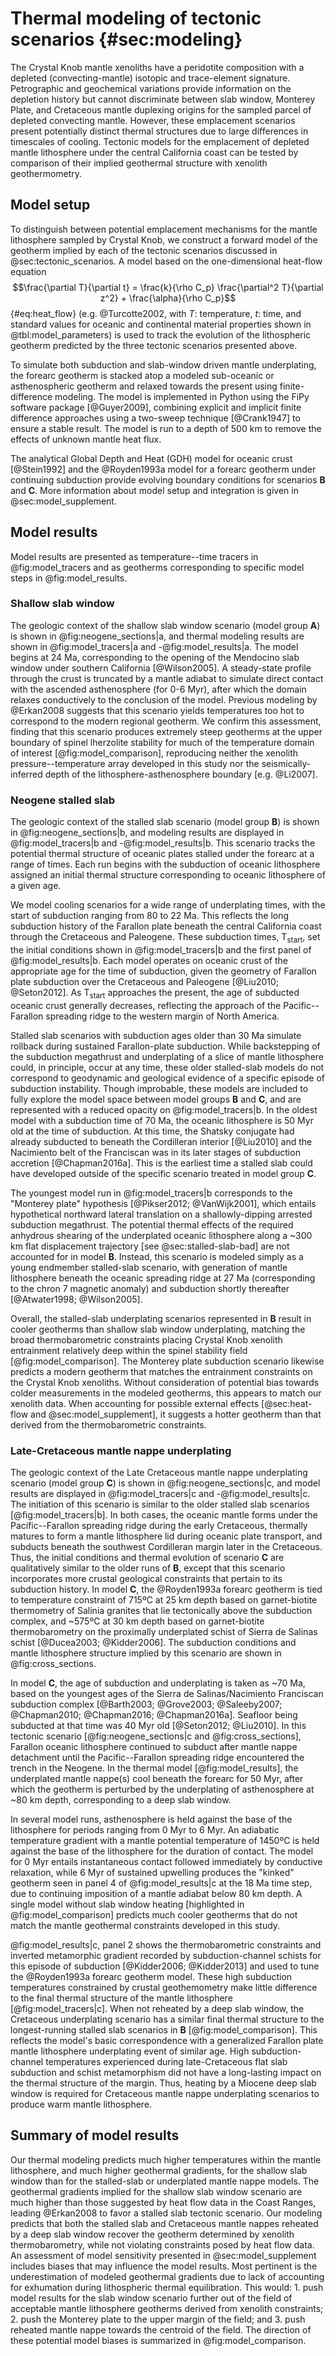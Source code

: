 # Thermal modeling of tectonic scenarios {#sec:modeling}

The Crystal Knob mantle xenoliths have a peridotite composition with a depleted
(convecting-mantle) isotopic and trace-element signature.  Petrographic and
geochemical variations provide information on the depletion history but cannot
discriminate between slab window, Monterey Plate, and Cretaceous mantle
duplexing origins for the sampled parcel of depleted convecting mantle.
However, these emplacement scenarios present potentially distinct thermal
structures due to large differences in timescales of cooling. Tectonic models
for the emplacement of depleted mantle lithosphere under the central California
coast can be tested by comparison of their implied geothermal structure with
xenolith geothermometry.

## Model setup

To distinguish between potential emplacement mechanisms for the mantle
lithosphere sampled by Crystal Knob, we construct a forward model of the geotherm
implied by each of the tectonic scenarios discussed in @sec:tectonic_scenarios.
A model based on the one-dimensional heat-flow equation
$$\frac{\partial T}{\partial t} = \frac{k}{\rho C_p} \frac{\partial^2 T}{\partial z^2} + \frac{\alpha}{\rho C_p}$$ {#eq:heat_flow}
(e.g. @Turcotte2002, with $T$: temperature, $t$: time, and standard values for oceanic and continental
material properties shown in @tbl:model_parameters) is used to track the
evolution of the lithospheric geotherm predicted by the three tectonic
scenarios presented above.

<!--[[[tbl:model_parameters]]]-->

To simulate both subduction and slab-window driven mantle underplating,
the forearc geotherm is stacked atop a modeled sub-oceanic or asthenospheric
geotherm and relaxed towards the present using finite-difference modeling. The
model is implemented in Python using the FiPy software package [@Guyer2009],
combining explicit and implicit finite difference approaches using a two-sweep
technique [@Crank1947] to ensure a stable result.  The model is run to a depth
of 500 km to remove the effects of unknown mantle heat flux.

The analytical Global Depth and Heat (GDH) model for oceanic crust [@Stein1992]
and the @Royden1993a model for a forearc geotherm under continuing subduction
provide evolving boundary conditions for scenarios **B** and **C**. More
information about model setup and integration is given in
@sec:model_supplement.

## Model results

Model results are presented as temperature--time tracers in @fig:model_tracers
and as geotherms corresponding to specific model steps in @fig:model_results.

<!--[[[fig:model_tracers]]]-->

<!--[[[fig:model_results]]]-->

### Shallow slab window

The geologic context of the shallow slab window scenario (model group **A**) is
shown in @fig:neogene_sections|a, and thermal modeling results are shown in
@fig:model_tracers|a and -@fig:model_results|a. The model begins at 24 Ma,
corresponding to the opening of the Mendocino slab window under southern
California [@Wilson2005]. A steady-state profile through the crust is truncated
by a mantle adiabat to simulate direct contact with the ascended asthenosphere
(for 0-6 Myr), after which the domain relaxes conductively to the conclusion of
the model. Previous modeling by @Erkan2008 suggests that this scenario yields
temperatures too hot to correspond to the modern regional geotherm. We confirm
this assessment, finding that this scenario produces extremely steep geotherms
at the upper boundary of spinel lherzolite stability for much of the
temperature domain of interest [@fig:model_comparison], reproducing neither the
xenolith pressure--temperature array developed in this study nor the
seismically-inferred depth of the lithosphere-asthenosphere boundary [e.g.
@Li2007].

### Neogene stalled slab

The geologic context of the stalled slab scenario (model group **B**) is shown
in @fig:neogene_sections|b, and modeling results are displayed in
@fig:model_tracers|b and -@fig:model_results|b. This scenario tracks the
potential thermal structure of oceanic plates stalled under the forearc at
a range of times. Each run begins with the subduction of oceanic lithosphere
assigned an initial thermal structure corresponding to oceanic lithosphere of
a given age.

We model cooling scenarios for a wide range of underplating times, with the
start of subduction ranging from 80 to 22 Ma. This reflects the long subduction
history of the Farallon plate beneath the central California coast through the
Cretaceous and Paleogene. These subduction times, T$_\textrm{start}$,  set the
initial conditions shown in @fig:model_tracers|b and the first panel of
@fig:model_results|b. Each model operates on oceanic crust of the appropriate
age for the time of subduction, given the geometry of Farallon plate subduction
over the Cretaceous and Paleogene [@Liu2010; @Seton2012]. As
T$_\textrm{start}$ approaches the present, the age of subducted oceanic crust
generally decreases, reflecting the approach of the Pacific--Farallon spreading
ridge to the western margin of North America.

Stalled slab scenarios with subduction ages older than 30 Ma simulate
rollback during sustained Farallon-plate subduction.
While backstepping of the subduction megathrust and underplating of a slice of
mantle lithosphere could, in principle, occur at any time, these older
stalled-slab models do not correspond to geodynamic and geological evidence of
a specific episode of subduction instability. Though improbable, these models
are included to fully explore the model space between model groups **B** and
**C**, and are represented with a reduced opacity on @fig:model_tracers|b. In
the oldest model with a subduction time of 70 Ma, the oceanic lithosphere is 50
Myr old at the time of subduction. At this time, the Shatsky conjugate had
already subducted to beneath the Cordilleran interior [@Liu2010] and the
Nacimiento belt of the Franciscan was in its later stages of subduction
accretion [@Chapman2016a]. This is the earliest time a stalled slab could have
developed outside of the specific scenario treated in model group **C**.

The youngest model run in @fig:model_tracers|b corresponds to the "Monterey plate"
hypothesis [@Pikser2012; @VanWijk2001], which entails
hypothetical northward lateral translation on a shallowly-dipping
arrested subduction megathrust.
The potential thermal effects of the required anhydrous shearing of the
underplated oceanic lithosphere along a ~300 km flat displacement trajectory
[see @sec:stalled-slab-bad] are not accounted for in model **B**. Instead, this
scenario is modeled simply as a young endmember stalled-slab scenario, with
generation of mantle lithosphere beneath the oceanic spreading ridge at 27 Ma
(corresponding to the chron 7 magnetic anomaly) and subduction shortly
thereafter [@Atwater1998; @Wilson2005].

Overall, the stalled-slab underplating scenarios represented in **B** result
in cooler geotherms than shallow slab window
underplating, matching the broad thermobarometric constraints placing
Crystal Knob xenolith entrainment relatively deep within the spinel stability
field [@fig:model_comparison]. The Monterey plate subduction
scenario likewise predicts a modern geotherm that matches the entrainment
constraints on the Crystal Knob xenoliths. Without consideration of
potential bias towards colder measurements in the modeled geotherms,
this appears to match our xenolith data. When accounting for
possible external effects [@sec:heat-flow and @sec:model_supplement],
it suggests a hotter geotherm than that derived
from the thermobarometric constraints.

### Late-Cretaceous mantle nappe underplating

The geologic context of the Late Cretaceous mantle nappe underplating scenario
(model group **C**) is shown in @fig:neogene_sections|c, and model results are
displayed in @fig:model_tracers|c and -@fig:model_results|c. The initiation of
this scenario is similar to the older stalled slab scenarios
[@fig:model_tracers|b]. In both cases, the oceanic mantle forms under the
Pacific--Farallon spreading ridge during the early Cretaceous, thermally
matures to form a mantle lithosphere lid during oceanic plate transport, and
subducts beneath the southwest Cordilleran margin later in the Cretaceous.
Thus, the initial conditions and thermal evolution of scenario **C** are
qualitatively similar to the older runs of **B**, except that this scenario
incorporates more crustal geological constraints that pertain to its subduction
history. In model **C**, the @Royden1993a forearc geotherm is tied to
temperature constraint of 715ºC at
25 km depth based on garnet-biotite thermometry of Salinia granites that lie
tectonically above the subduction complex, and ~575ºC at 30 km depth based on
garnet-biotite thermobarometry on the proximally underplated schist of Sierra
de Salinas schist [@Ducea2003; @Kidder2006]. The subduction conditions and
mantle lithosphere structure implied by this scenario are shown in
@fig:cross_sections.

In model **C**, the age of
subduction and underplating is taken as ~70 Ma, based on the youngest
ages of the Sierra de Salinas/Nacimiento Franciscan subduction complex
[@Barth2003; @Grove2003; @Saleeby2007; @Chapman2010; @Chapman2016; @Chapman2016a].
Seafloor being subducted at that time was 40 Myr old [@Seton2012; @Liu2010].
In this tectonic scenario [@fig:neogene_sections|c and @fig:cross_sections],
Farallon oceanic lithosphere continued to subduct after mantle nappe
detachment until the Pacific--Farallon spreading ridge encountered the
trench in the Neogene. In the thermal model [@fig:model_results], the
underplated mantle nappe(s) cool beneath the forearc for 50 Myr, after
which the geotherm is perturbed by the underplating of asthenosphere
at ~80 km depth, corresponding to a deep slab window.

In several model runs, asthenosphere is held against the base of the lithosphere for periods
ranging from 0 Myr to 6 Myr.
An adiabatic temperature gradient with a
mantle potential temperature of 1450ºC is held against the base of the
lithosphere for the duration of contact.
The model for 0 Myr entails instantaneous contact followed immediately
by conductive relaxation, while 6 Myr of sustained upwelling
produces the "kinked" geotherm seen in panel 4 of @fig:model_results|c
at the 18 Ma time step, due to continuing imposition of a mantle adiabat below 80
km depth. A single model without slab window heating
\[highlighted in @fig:model_comparison\] predicts much
cooler geotherms that do not match the mantle geothermal constraints
developed in this study.

@fig:model_results|c, panel 2 shows the thermobarometric constraints
and inverted metamorphic gradient recorded by subduction-channel schists for this episode of
subduction [@Kidder2006; @Kidder2013] and used to tune the @Royden1993a
forearc geotherm model.
These high subduction temperatures constrained by crustal geothemometry make
little difference to the final thermal structure of the mantle
lithosphere [@fig:model_tracers|c]. When not reheated by a deep slab
window, the Cretaceous underplating scenario has a similar final thermal
structure to the longest-running stalled slab scenarios in **B**
[@fig:model_comparison]. This
reflects the model's basic correspondence with a generalized Farallon
plate mantle lithosphere underplating event of similar age. High subduction-channel temperatures
experienced during late-Cretaceous flat slab subduction and schist
metamorphism did not have a long-lasting impact on the thermal structure
of the margin. Thus, heating by a Miocene deep slab window
is required for Cretaceous mantle nappe underplating scenarios to produce warm mantle
lithosphere.

<!--[[[fig:model_comparison]]]-->

## Summary of model results

Our thermal modeling predicts much higher temperatures within the mantle
lithosphere, and much higher geothermal gradients, for the shallow slab window
than for the stalled-slab or underplated mantle nappe models. The geothermal
gradients implied for the shallow slab window scenario are much higher than those
suggested by heat flow data in the Coast Ranges, leading @Erkan2008 to favor a stalled slab
tectonic scenario.
Our modeling predicts that both the stalled slab
and Cretaceous mantle nappes reheated by a deep slab window recover the geotherm determined by
xenolith thermobarometry, while not violating constraints posed by heat
flow data. An assessment of model sensitivity presented in
@sec:model_supplement includes biases that may influence the model
results. Most pertinent is the underestimation of modeled geothermal
gradients due to lack of accounting for exhumation during lithospheric thermal
equilibration. This would: 1. push model results for the slab window scenario
further out of the field of acceptable mantle lithosphere geotherms derived
from xenolith constraints; 2. push the Monterey plate to the upper margin of
the field; and 3. push reheated mantle nappe towards the centroid of
the field. The direction of these potential model biases is summarized in
@fig:model_comparison.

